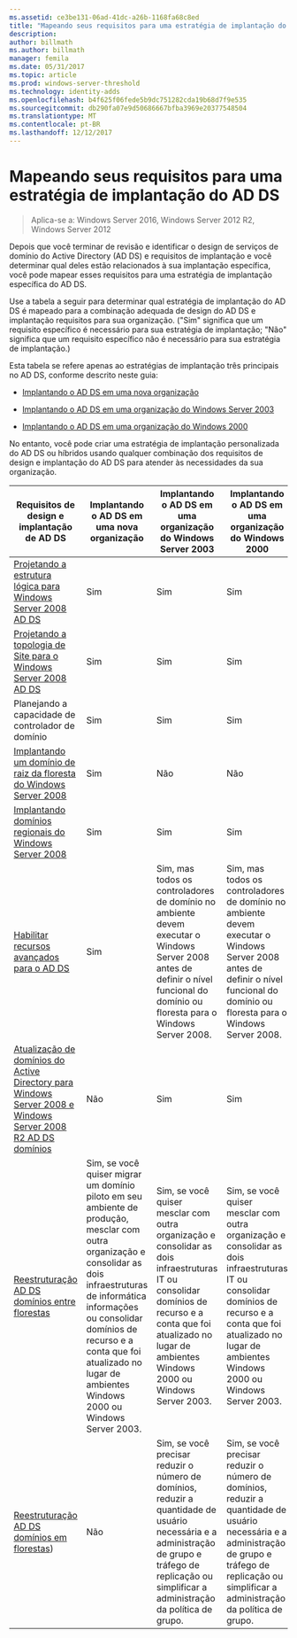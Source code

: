 ```yaml
---
ms.assetid: ce3be131-06ad-41dc-a26b-1168fa68c8ed
title: "Mapeando seus requisitos para uma estratégia de implantação do AD DS"
description: 
author: billmath
ms.author: billmath
manager: femila
ms.date: 05/31/2017
ms.topic: article
ms.prod: windows-server-threshold
ms.technology: identity-adds
ms.openlocfilehash: b4f625f06fede5b9dc751282cda19b68d7f9e535
ms.sourcegitcommit: db290fa07e9d50686667bfba3969e20377548504
ms.translationtype: MT
ms.contentlocale: pt-BR
ms.lasthandoff: 12/12/2017
---
```

# <a name="mapping-your-requirements-to-an-ad-ds-deployment-strategy"></a>Mapeando seus requisitos para uma estratégia de implantação do AD DS

>Aplica-se a: Windows Server 2016, Windows Server 2012 R2, Windows Server 2012

Depois que você terminar de revisão e identificar o design de serviços de domínio do Active Directory (AD DS) e requisitos de implantação e você determinar qual deles estão relacionados à sua implantação específica, você pode mapear esses requisitos para uma estratégia de implantação específica do AD DS.  
  
Use a tabela a seguir para determinar qual estratégia de implantação do AD DS é mapeado para a combinação adequada de design do AD DS e implantação requisitos para sua organização. ("Sim" significa que um requisito específico é necessário para sua estratégia de implantação; "Não" significa que um requisito específico não é necessário para sua estratégia de implantação.)  
  
Esta tabela se refere apenas ao estratégias de implantação três principais no AD DS, conforme descrito neste guia:  
  
-   [Implantando o AD DS em uma nova organização](../../ad-ds/plan/Deploying-AD-DS-in-a-New-Organization.md)  
  
-   [Implantando o AD DS em uma organização do Windows Server 2003](../../ad-ds/plan/Deploying-AD-DS-in-a-Windows-Server-2003-Organization.md)  
  
-   [Implantando o AD DS em uma organização do Windows 2000](../../ad-ds/plan/Deploying-AD-DS-in-a-Windows-2000-Organization.md)  
  
No entanto, você pode criar uma estratégia de implantação personalizada do AD DS ou híbridos usando qualquer combinação dos requisitos de design e implantação do AD DS para atender às necessidades da sua organização.  
  
|Requisitos de design e implantação de AD DS|Implantando o AD DS em uma nova organização|Implantando o AD DS em uma organização do Windows Server 2003|Implantando o AD DS em uma organização do Windows 2000|  
|--------------------------------------------|-----------------------------------------|---------------------------------------------------------|--------------------------------------------------|  
|[Projetando a estrutura lógica para Windows Server 2008 AD DS](https://technet.microsoft.com/library/cc770806.aspx)|Sim|Sim|Sim|  
|[Projetando a topologia de Site para o Windows Server 2008 AD DS](Designing-the-Site-Topology.md)|Sim|Sim|Sim|  
|Planejando a capacidade de controlador de domínio|Sim|Sim|Sim|  
|[Implantando um domínio de raiz da floresta do Windows Server 2008](https://technet.microsoft.com/library/cc731174.aspx)|Sim|Não|Não|  
|[Implantando domínios regionais do Windows Server 2008](https://technet.microsoft.com/library/cc755118.aspx)|Sim|Sim|Sim|  
|[Habilitar recursos avançados para o AD DS](../../ad-ds/plan/Enabling-Advanced-Features-for-AD-DS.md)|Sim|Sim, mas todos os controladores de domínio no ambiente devem executar o Windows Server 2008 antes de definir o nível funcional do domínio ou floresta para o Windows Server 2008.|Sim, mas todos os controladores de domínio no ambiente devem executar o Windows Server 2008 antes de definir o nível funcional do domínio ou floresta para o Windows Server 2008.|  
|[Atualização de domínios do Active Directory para Windows Server 2008 e Windows Server 2008 R2 AD DS domínios](https://technet.microsoft.com/library/cc731188.aspx)|Não|Sim|Sim|  
|[Reestruturação AD DS domínios entre florestas](https://go.microsoft.com/fwlink/?LinkId=93678)|Sim, se você quiser migrar um domínio piloto em seu ambiente de produção, mesclar com outra organização e consolidar as dois infraestruturas de informática informações ou consolidar domínios de recurso e a conta que foi atualizado no lugar de ambientes Windows 2000 ou Windows Server 2003.|Sim, se você quiser mesclar com outra organização e consolidar as dois infraestruturas IT ou consolidar domínios de recurso e a conta que foi atualizado no lugar de ambientes Windows 2000 ou Windows Server 2003.|Sim, se você quiser mesclar com outra organização e consolidar as dois infraestruturas IT ou consolidar domínios de recurso e a conta que foi atualizado no lugar de ambientes Windows 2000 ou Windows Server 2003.|  
|[Reestruturação AD DS domínios em florestas](https://go.microsoft.com/fwlink/?LinkId=82740))|Não|Sim, se você precisar reduzir o número de domínios, reduzir a quantidade de usuário necessária e a administração de grupo e tráfego de replicação ou simplificar a administração da política de grupo.|Sim, se você precisar reduzir o número de domínios, reduzir a quantidade de usuário necessária e a administração de grupo e tráfego de replicação ou simplificar a administração da política de grupo.|  
  


